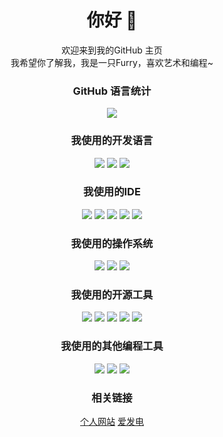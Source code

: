 # <div align="center"> 你好 👋 </div>

<div align="center"> 欢迎来到我的GitHub 主页 </div>

<div align="center"> 我希望你了解我，我是一只Furry，喜欢艺术和编程~ </div>

### <div align="center"> GitHub 语言统计 </div>

<div align="center"> <img src="https://github-readme-stats.vercel.app/api/top-langs/?username=FurryRbl&hide_border=true&layout=compact&langs_count=6&text_color=000&icon_color=fff&bg_color=0,52fa5a,4dfcff,c64dff&theme=graywhite" /> </div>

### <div align="center"> 我使用的开发语言 </div>

<div align="center">
  <img src="https://img.shields.io/badge/Java-17-blue?style=for-the-badge&logo=java" />
  <img src="https://img.shields.io/badge/CSharp-blue?style=for-the-badge&logo=CSharp" />
  <img src="https://img.shields.io/badge/Python-blue?style=for-the-badge&logo=python" />
</div>

### <div align="center"> 我使用的IDE </div>

<div align="center"> <img src="https://img.shields.io/badge/Visual_Studio-2022-blue?style=for-the-badge&logo=VisualStudio" /> <img src="https://img.shields.io/badge/Visual_Studio-_Code-blue?style=for-the-badge&logo=VisualStudioCode" /> <img src="https://img.shields.io/badge/IntelliJ_IDEA-blue?style=for-the-badge&logo=IntelliJIDEA" /> <img src="https://img.shields.io/badge/vim-blue?style=for-the-badge&logo=vim" /> <img src="https://img.shields.io/badge/neovim-blue?style=for-the-badge&logo=neovim" /> </div>

### <div align="center"> 我使用的操作系统 </div>

<div align="center"> <img src="https://img.shields.io/badge/Windows-10-blue?style=for-the-badge&logo=Windows" /> <img src="https://img.shields.io/badge/ArchLinux-blue?style=for-the-badge&logo=archlinux" /> <img src="https://img.shields.io/badge/Android-11-blue?style=for-the-badge&logo=Android" /> </div>


### <div align="center"> 我使用的开源工具 </div>

<div align="center"> <img src="https://img.shields.io/badge/Bledner-blue?style=for-the-badge&logo=Blender" /> <img src="https://img.shields.io/badge/Firefox_Developer-blue?style=for-the-badge&logo=FireFox" /> <img src="https://img.shields.io/badge/Gimp-blue?style=for-the-badge&logo=Gimp" /> <img src="https://img.shields.io/badge/Krita-blue?style=for-the-badge&logo=Krita" />  <img src="https://img.shields.io/badge/Inkscape-blue?style=for-the-badge&logo=Inkscape" /> </div>


### <div align="center"> 我使用的其他编程工具 </div>

<div align="center"> <img src="https://img.shields.io/badge/Yarn-blue?style=for-the-badge&logo=Yarn" /> <img src="https://img.shields.io/badge/Gradle-blue?style=for-the-badge&logo=Gradle" /> <img src="https://img.shields.io/badge/DotNet-blue?style=for-the-badge&logo=DotNet" /> </div>

### <div align="center"> 相关链接 </div>

<div align="center"> <a href="https://sharpice.top">个人网站</a> <a href="https://afdian.net/a/SharpIce">爱发电</a> </div>
